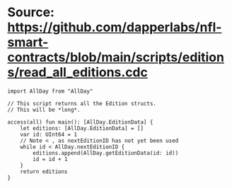 # Source: https://github.com/dapperlabs/nfl-smart-contracts/blob/main/scripts/editions/read_all_editions.cdc

```
import AllDay from "AllDay"

// This script returns all the Edition structs.
// This will be *long*.

access(all) fun main(): [AllDay.EditionData] {
    let editions: [AllDay.EditionData] = []
    var id: UInt64 = 1
    // Note < , as nextEditionID has not yet been used
    while id < AllDay.nextEditionID {
        editions.append(AllDay.getEditionData(id: id))
        id = id + 1
    }
    return editions
}


```
